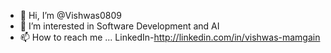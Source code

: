 - 👋 Hi, I’m @Vishwas0809
- 👀 I’m interested in Software Development and AI
- 📫 How to reach me ... LinkedIn-http://linkedin.com/in/vishwas-mamgain


<!---
Vishwas0809/Vishwas0809 is a ✨ special ✨ repository because its `README.md` (this file) appears on your GitHub profile.
You can click the Preview link to take a look at your changes.
--->
